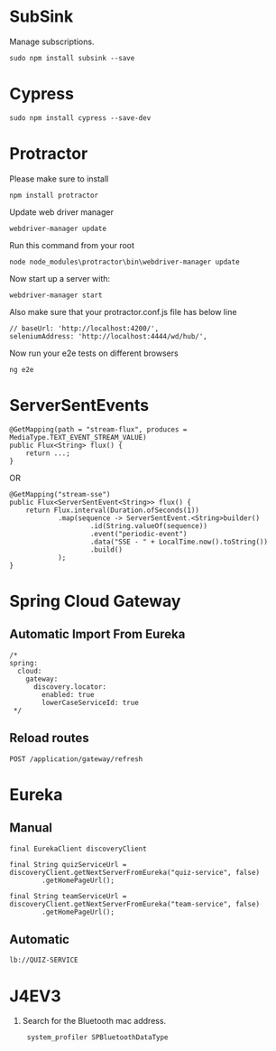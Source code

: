 # SubSink

Manage subscriptions.

    sudo npm install subsink --save
    
# Cypress

    sudo npm install cypress --save-dev

# Protractor

Please make sure to install

    npm install protractor

Update web driver manager

    webdriver-manager update

Run this command from your root

    node node_modules\protractor\bin\webdriver-manager update

Now start up a server with:

    webdriver-manager start

Also make sure that your protractor.conf.js file has below line

    // baseUrl: 'http://localhost:4200/',
    seleniumAddress: 'http://localhost:4444/wd/hub/',

Now run your e2e tests on different browsers

    ng e2e

# ServerSentEvents

    @GetMapping(path = "stream-flux", produces = MediaType.TEXT_EVENT_STREAM_VALUE)
    public Flux<String> flux() {
        return ...;
    }

OR

    @GetMapping("stream-sse")
    public Flux<ServerSentEvent<String>> flux() {
        return Flux.interval(Duration.ofSeconds(1))
                .map(sequence -> ServerSentEvent.<String>builder()
                        .id(String.valueOf(sequence))
                        .event("periodic-event")
                        .data("SSE - " + LocalTime.now().toString())
                        .build()
                );
    }

# Spring Cloud Gateway

## Automatic Import From Eureka

    /*
    spring:
      cloud:
        gateway:
          discovery.locator:
            enabled: true
            lowerCaseServiceId: true
     */
    
## Reload routes

    POST /application/gateway/refresh
    
# Eureka

## Manual

    final EurekaClient discoveryClient
    
    final String quizServiceUrl = discoveryClient.getNextServerFromEureka("quiz-service", false)
            .getHomePageUrl();
            
    final String teamServiceUrl = discoveryClient.getNextServerFromEureka("team-service", false)
            .getHomePageUrl();
            
## Automatic

    lb://QUIZ-SERVICE
    
# J4EV3

1. Search for the Bluetooth mac address.

        system_profiler SPBluetoothDataType